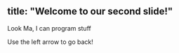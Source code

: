 title: "Welcome to our second slide!"
---

Look Ma, I can program stuff

Use the left arrow to go back!
